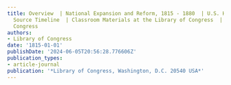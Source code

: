 ```yaml
---
title: Overview  | National Expansion and Reform, 1815 - 1880  | U.S. History Primary
  Source Timeline  | Classroom Materials at the Library of Congress  | Library of
  Congress
authors:
- Library of Congress
date: '1815-01-01'
publishDate: '2024-06-05T20:56:28.776606Z'
publication_types:
- article-journal
publication: '*Library of Congress, Washington, D.C. 20540 USA*'
---
```

